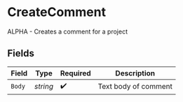 # CreateComment

ALPHA - Creates a comment for a project


## Fields

| Field                | Type                 | Required             | Description          |
| -------------------- | -------------------- | -------------------- | -------------------- |
| `Body`               | *string*             | :heavy_check_mark:   | Text body of comment |